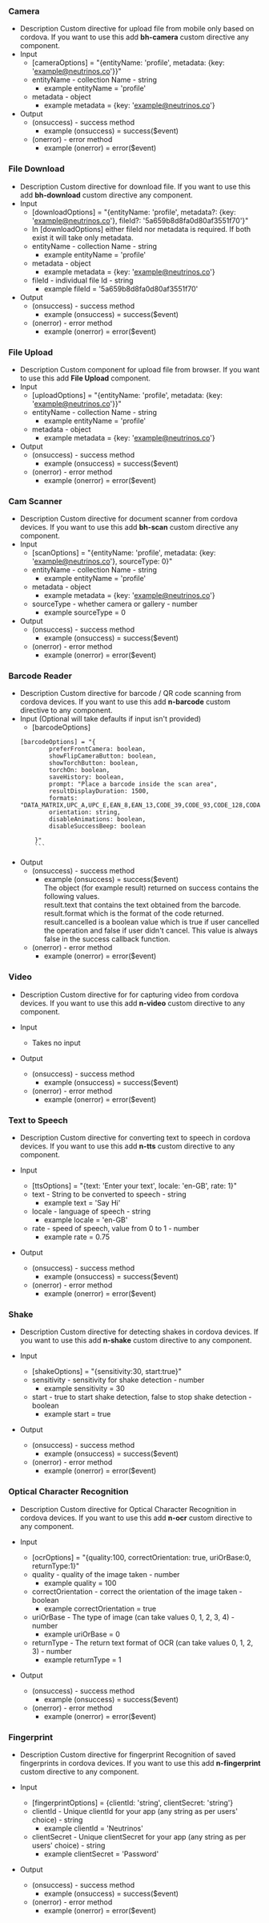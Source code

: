 ### Camera
* Description
    Custom directive for upload file from mobile only based on cordova. 
    If you want to use this add **bh-camera** custom directive any component.
* Input
    * [cameraOptions] = "{entityName: 'profile', metadata: {key: 'example@neutrinos.co'}}"
    *  entityName - collection Name - string
        * example
            entityName = 'profile'
    *  metadata - object
        * example
            metadata = {key: 'example@neutrinos.co'}
* Output
    * (onsuccess) - success method
        * example
            (onsuccess) = success($event)
    * (onerror) - error method
        * example
            (onerror) = error($event)

### File Download
* Description
    Custom directive for download file. 
    If you want to use this add **bh-download** custom directive any component.
* Input
    * [downloadOptions] = "{entityName: 'profile', metadata?: {key: 'example@neutrinos.co'}, fileId?: '5a659b8d8fa0d80af3551f70'}"
    * In [downloadOptions] either fileId nor metadata is required. If both exist it will take only metadata.
    *  entityName - collection Name - string
        * example
            entityName = 'profile'
    *  metadata - object
        * example
            metadata = {key: 'example@neutrinos.co'}
    *  fileId - individual file Id - string
        * example
            fileId = '5a659b8d8fa0d80af3551f70'
* Output
    * (onsuccess) - success method
        * example
            (onsuccess) = success($event)
    * (onerror) - error method
        * example
            (onerror) = error($event)

### File Upload
* Description
    Custom component for upload file from browser. 
    If you want to use this add **File Upload** component.
* Input
    * [uploadOptions] = "{entityName: 'profile', metadata: {key: 'example@neutrinos.co'}}"
    *  entityName - collection Name - string
        * example
            entityName = 'profile'
    *  metadata - object
        * example
            metadata = {key: 'example@neutrinos.co'}
* Output
    * (onsuccess) - success method
        * example
            (onsuccess) = success($event)
    * (onerror) - error method
        * example
            (onerror) = error($event)

### Cam Scanner
* Description
    Custom directive for document scanner from cordova devices.
    If you want to use this add **bh-scan** custom directive any component.
* Input
    * [scanOptions] = "{entityName: 'profile', metadata: {key: 'example@neutrinos.co'}, sourceType: 0}"
    *  entityName - collection Name - string
        * example
            entityName = 'profile'
    *  metadata - object
        * example
            metadata = {key: 'example@neutrinos.co'}
    *  sourceType - whether camera or gallery - number
        * example
            sourceType = 0
* Output
    * (onsuccess) - success method
        * example
            (onsuccess) = success($event)
    * (onerror) - error method
        * example
            (onerror) = error($event)

### Barcode Reader
* Description
    Custom directive for barcode / QR code scanning from cordova devices.
    If you want to use this add **n-barcode** custom directive to any component.
* Input (Optional will take defaults if input isn't provided)
    * [barcodeOptions]
    ```
    [barcodeOptions] = "{
            preferFrontCamera: boolean,
            showFlipCameraButton: boolean,
            showTorchButton: boolean,
            torchOn: boolean,
            saveHistory: boolean,
            prompt: "Place a barcode inside the scan area",
            resultDisplayDuration: 1500,
            formats: "DATA_MATRIX,UPC_A,UPC_E,EAN_8,EAN_13,CODE_39,CODE_93,CODE_128,CODABAR,ITF,RSS14,MSI,AZTEC",
            orientation: string,
            disableAnimations: boolean,
            disableSuccessBeep: boolean

        }"
        ```

* Output
    * (onsuccess) - success method
        * example
            (onsuccess) = success($event) <br/>
            The object (for example result) returned on success contains the following values.  <br/>
            result.text that contains the text obtained from the barcode. <br/>
            result.format which is the format of the code returned. <br/>
            result.cancelled is a boolean value which is true if user cancelled the operation and false if user didn't cancel. This value is always false in the success callback function.
    * (onerror) - error method
        * example
            (onerror) = error($event)

### Video
* Description
    Custom directive for for capturing video from cordova devices.
    If you want to use this add **n-video** custom directive to any component.

* Input
    * Takes no input

* Output
    * (onsuccess) - success method
        * example
            (onsuccess) = success($event)
    * (onerror) - error method
        * example
            (onerror) = error($event)

### Text to Speech
* Description
    Custom directive for converting text to speech in cordova devices.
    If you want to use this add **n-tts** custom directive to any component.
    
* Input
    * [ttsOptions] = "{text: 'Enter your text', locale: 'en-GB', rate: 1}"
    *  text - String to be converted to speech - string
        * example
            text = 'Say Hi'
    *  locale - language of speech - string
        * example
            locale = 'en-GB'
    *  rate - speed of speech, value from 0 to 1 - number
        * example
            rate = 0.75

* Output
    * (onsuccess) - success method
        * example
            (onsuccess) = success($event)
    * (onerror) - error method
        * example
            (onerror) = error($event)

### Shake
* Description
    Custom directive for detecting shakes in cordova devices.
    If you want to use this add **n-shake** custom directive to any component.
    
* Input
    * [shakeOptions] = "{sensitivity:30, start:true}"
    *  sensitivity - sensitivity for shake detection - number
        * example
            sensitivity = 30
    *  start - true to start shake detection, false to stop shake detection - boolean
        * example
            start = true

* Output
    * (onsuccess) - success method
        * example
            (onsuccess) = success($event)
    * (onerror) - error method
        * example
            (onerror) = error($event)

### Optical Character Recognition
* Description
    Custom directive for Optical Character Recognition in cordova devices.
    If you want to use this add **n-ocr** custom directive to any component.
    
* Input
    * [ocrOptions] = "{quality:100, correctOrientation: true, uriOrBase:0, returnType:1}"
    *  quality - quality of the image taken - number
        * example
            quality = 100
    *  correctOrientation - correct the orientation of the image taken - boolean
        * example
            correctOrientation = true
    *  uriOrBase - The type of image (can take values 0, 1, 2, 3, 4) - number
        * example
            uriOrBase = 0
    *  returnType - The return text format of OCR (can take values 0, 1, 2, 3) - number
        * example
            returnType = 1

* Output
    * (onsuccess) - success method
        * example
            (onsuccess) = success($event)
    * (onerror) - error method
        * example
            (onerror) = error($event)

### Fingerprint
* Description
    Custom directive for fingerprint Recognition of saved fingerprints in cordova devices.
    If you want to use this add **n-fingerprint** custom directive to any component.
    
* Input
    * [fingerprintOptions] = {clientId: 'string', clientSecret: 'string'}
    *  clientId - Unique clientId for your app (any string as per users' choice) - string
        * example
            clientId = 'Neutrinos'
    *  clientSecret - Unique clientSecret for your app (any string as per users' choice) - string
        * example
            clientSecret = 'Password'

* Output
    * (onsuccess) - success method
        * example
            (onsuccess) = success($event)
    * (onerror) - error method
        * example
            (onerror) = error($event)
